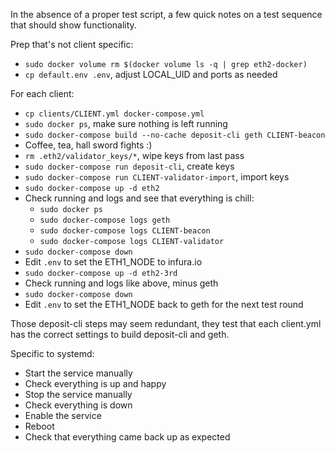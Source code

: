 In the absence of a proper test script, a few quick notes on a test sequence that
should show functionality.

Prep that's not client specific:
- `sudo docker volume rm $(docker volume ls -q | grep eth2-docker)`
- `cp default.env .env`, adjust LOCAL_UID and ports as needed

For each client:
- `cp clients/CLIENT.yml docker-compose.yml`
- `sudo docker ps`, make sure nothing is left running
- `sudo docker-compose build --no-cache deposit-cli geth CLIENT-beacon`
- Coffee, tea, hall sword fights :)
- `rm .eth2/validator_keys/*`, wipe keys from last pass
- `sudo docker-compose run deposit-cli`, create keys
- `sudo docker-compose run CLIENT-validator-import`, import keys
- `sudo docker-compose up -d eth2`
- Check running and logs and see that everything is chill:
  - `sudo docker ps`
  - `sudo docker-compose logs geth`
  - `sudo docker-compose logs CLIENT-beacon`
  - `sudo docker-compose logs CLIENT-validator`
- `sudo docker-compose down`
- Edit `.env` to set the ETH1_NODE to infura.io
- `sudo docker-compose up -d eth2-3rd`
- Check running and logs like above, minus geth
- `sudo docker-compose down`
- Edit `.env` to set the ETH1_NODE back to geth for the next test round 

Those deposit-cli steps may seem redundant, they test that each client.yml
has the correct settings to build deposit-cli and geth.

Specific to systemd:
- Start the service manually
- Check everything is up and happy
- Stop the service manually
- Check everything is down
- Enable the service
- Reboot
- Check that everything came back up as expected
